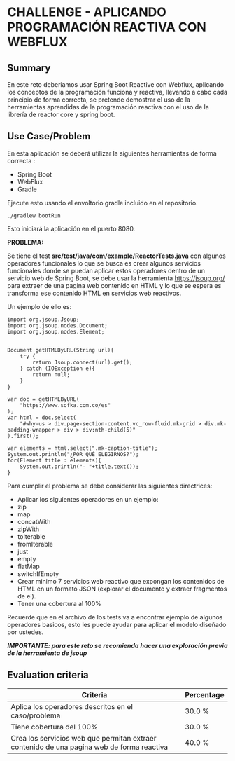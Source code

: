 # CHALLENGE - APLICANDO PROGRAMACIÓN REACTIVA CON WEBFLUX #

## Summary ##

En este reto deberiamos usar Spring Boot Reactive con Webflux, aplicando los conceptos de la programación funciona y reactiva, llevando a cabo cada principio de forma correcta, se pretende demostrar el uso de la herramientas aprendidas de la programación reactiva con el uso de la librería de reactor core y spring boot.

## Use Case/Problem ##

En esta aplicación se deberá utilizar la siguientes herramientas de forma correcta :

 *  Spring Boot
 *  WebFlux
 *  Gradle

Ejecute esto usando el envoltorio gradle incluido en el repositorio.

~~~~~~~~~~
./gradlew bootRun
~~~~~~~~~~

  


Esto iniciará la aplicación en el puerto 8080.

  


**PROBLEMA:**

Se tiene el test **src/test/java/com/example/ReactorTests.java** con algunos operadores funcionales lo que se busca es crear algunos servicios funcionales donde se puedan aplicar estos operadores dentro de un servicio web de Spring Boot, se debe usar la herramienta https://jsoup.org/ para extraer de una pagina web contenido en HTML y lo que se espera es transforma ese contenido HTML en servicios web reactivos.

  


Un ejemplo de ello es:

  


~~~~~~~~~~
import org.jsoup.Jsoup;
import org.jsoup.nodes.Document;
import org.jsoup.nodes.Element;


Document getHTMLByURL(String url){
    try {
        return Jsoup.connect(url).get();
    } catch (IOException e){
        return null;
    }
}

var doc = getHTMLByURL(
    "https://www.sofka.com.co/es"
);
var html = doc.select(
    "#why-us > div.page-section-content.vc_row-fluid.mk-grid > div.mk-padding-wrapper > div > div:nth-child(5)"
).first();

var elements = html.select(".mk-caption-title");
System.out.println("¿POR QUÉ ELEGIRNOS?");
for(Element title : elements){
    System.out.println("- "+title.text());
}
~~~~~~~~~~

  


Para cumplir el problema se debe considerar las siguientes directrices:

  


 *  Aplicar los siguientes operadores en un ejemplo:
 *  zip
 *  map
 *  concatWith
 *  zipWith
 *  toIterable
 *  fromIterable
 *  just
 *  empty
 *  flatMap
 *  switchIfEmpty
 *  Crear minimo 7 servicios web reactivo que expongan los contenidos de HTML en un formato JSON (explorar el documento y extraer fragmentos de el).
 *  Tener una cobertura al 100%

  


Recuerde que en el archivo de los tests va a encontrar ejemplo de algunos operadores basicos, esto les puede ayudar para aplicar el modelo diseñado por ustedes.

  


***IMPORTANTE: para este reto se recomienda hacer una exploración previa de la herramienta de jsoup***

## Evaluation criteria ##

| Criteria                                                                                  | Percentage |
| ----------------------------------------------------------------------------------------- | ---------- |
| Aplica los operadores descritos en el caso/problema                                       | 30.0 %     |
| Tiene cobertura del 100%                                                                  | 30.0 %     |
| Crea los servicios web que permitan extraer contenido de una pagina web de forma reactiva | 40.0 %     |